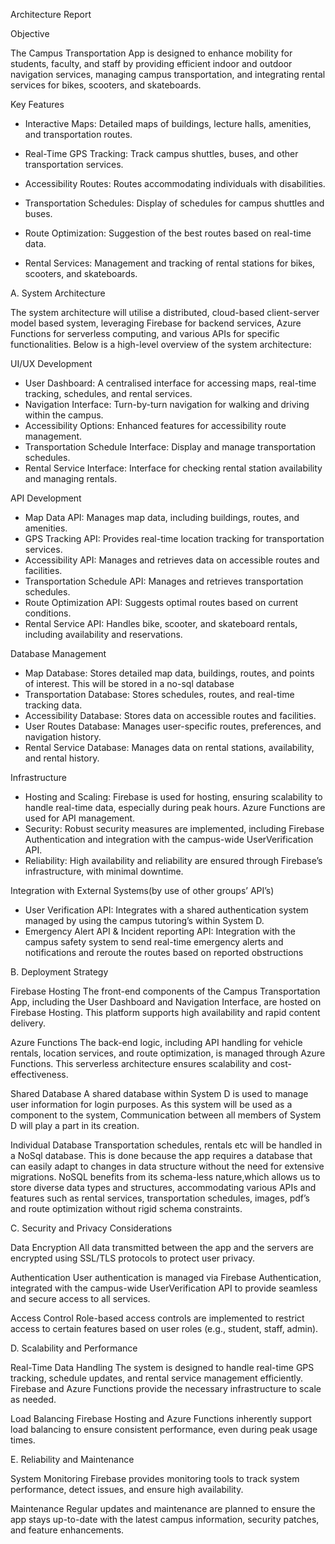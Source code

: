 Architecture Report

Objective

The Campus Transportation App is designed to enhance mobility for students, faculty, and staff by providing efficient indoor and outdoor navigation services, managing campus transportation, and integrating rental services for bikes, scooters, and skateboards.

Key Features

- Interactive Maps: Detailed maps of buildings, lecture halls, amenities, and transportation routes.

- Real-Time GPS Tracking: Track campus shuttles, buses, and other transportation services.

- Accessibility Routes: Routes accommodating individuals with disabilities.

- Transportation Schedules: Display of schedules for campus shuttles and buses.

- Route Optimization: Suggestion of the best routes based on real-time data.

- Rental Services: Management and tracking of rental stations for bikes, scooters, and skateboards.

A. System Architecture

The system architecture will utilise a distributed, cloud-based client-server model based system, leveraging Firebase for backend services, Azure Functions for serverless computing, and various APIs for specific functionalities. Below is a high-level overview of the system architecture:

UI/UX Development
- User Dashboard: A centralised interface for accessing maps, real-time tracking, schedules, and rental services.
- Navigation Interface: Turn-by-turn navigation for walking and driving within the campus.
- Accessibility Options: Enhanced features for accessibility route management.
- Transportation Schedule Interface: Display and manage transportation schedules.
- Rental Service Interface: Interface for checking rental station availability and managing rentals.

API Development
- Map Data API: Manages map data, including buildings, routes, and amenities.
- GPS Tracking API: Provides real-time location tracking for transportation services.
- Accessibility API: Manages and retrieves data on accessible routes and facilities.
- Transportation Schedule API: Manages and retrieves transportation schedules.
- Route Optimization API: Suggests optimal routes based on current conditions.
- Rental Service API: Handles bike, scooter, and skateboard rentals, including availability and reservations.

Database Management
- Map Database: Stores detailed map data, buildings, routes, and points of interest. This will be stored in a no-sql database
- Transportation Database: Stores schedules, routes, and real-time tracking data.
- Accessibility Database: Stores data on accessible routes and facilities.
- User Routes Database: Manages user-specific routes, preferences, and navigation history.
- Rental Service Database: Manages data on rental stations, availability, and rental history.

Infrastructure
- Hosting and Scaling: Firebase is used for hosting, ensuring scalability to handle real-time data, especially during peak hours. Azure Functions are used for API management.
- Security: Robust security measures are implemented, including Firebase Authentication and integration with the campus-wide UserVerification API.
- Reliability: High availability and reliability are ensured through Firebase’s infrastructure, with minimal downtime.

Integration with External Systems(by use of other groups’ API’s)
- User Verification API: Integrates with a shared authentication system managed by using the campus tutoring’s within System D.
- Emergency Alert API & Incident reporting API: Integration with the campus safety system to send real-time emergency alerts and notifications and reroute the routes based on reported obstructions

B. Deployment Strategy

Firebase Hosting
The front-end components of the Campus Transportation App, including the User Dashboard and Navigation Interface, are hosted on Firebase Hosting. This platform supports high availability and rapid content delivery.

Azure Functions
The back-end logic, including API handling for vehicle rentals, location services, and route optimization, is managed through Azure Functions. This serverless architecture ensures scalability and cost-effectiveness.

Shared Database
A shared database within System D is used to manage user information for login purposes. As this system will be used as a component to the system, Communication between all members of System D will play a part in its creation. 

Individual Database
Transportation schedules, rentals etc will be handled in a NoSql database.
This is done because the app requires a database that can easily adapt to changes in data structure without the need for extensive migrations. NoSQL benefits from its schema-less nature,which allows us to store diverse data types and structures, accommodating various APIs and features such as rental services, transportation schedules, images, pdf’s and route optimization without rigid schema constraints.

C. Security and Privacy Considerations

Data Encryption
All data transmitted between the app and the servers are encrypted using SSL/TLS protocols to protect user privacy.

Authentication
User authentication is managed via Firebase Authentication, integrated with the campus-wide UserVerification API to provide seamless and secure access to all services.

Access Control
Role-based access controls are implemented to restrict access to certain features based on user roles (e.g., student, staff, admin).

D. Scalability and Performance

Real-Time Data Handling
The system is designed to handle real-time GPS tracking, schedule updates, and rental service management efficiently. Firebase and Azure Functions provide the necessary infrastructure to scale as needed.

Load Balancing
Firebase Hosting and Azure Functions inherently support load balancing to ensure consistent performance, even during peak usage times.

E. Reliability and Maintenance

System Monitoring
Firebase provides monitoring tools to track system performance, detect issues, and ensure high availability.

Maintenance
Regular updates and maintenance are planned to ensure the app stays up-to-date with the latest campus information, security patches, and feature enhancements.